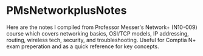 # PMsNetworkplusNotes
Here are the notes I compiled from Professor Messer's Network+ (N10-009) course which covers networking basics, OSI/TCP models, IP addressing, routing, wireless tech, security, and troubleshooting. Useful for Comptia N+ exam preperation and as a quick reference for key concepts.
